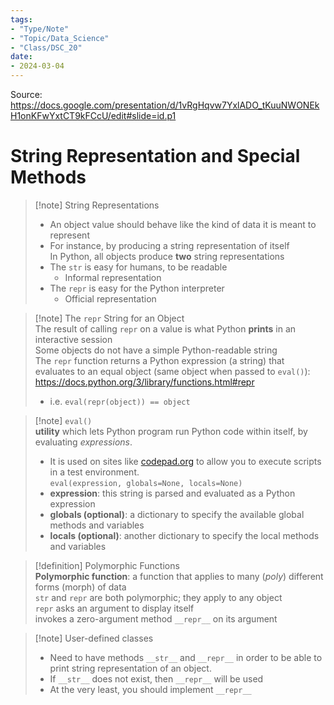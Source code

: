 ```yaml
---
tags:
- "Type/Note"
- "Topic/Data_Science"
- "Class/DSC_20"
date:
- 2024-03-04
---
```

Source: https://docs.google.com/presentation/d/1vRgHqvw7YxlADO_tKuuNWONEkH1onKFwYxtCT9kFCcU/edit#slide=id.p1  

# String Representation and Special Methods  

> [!note] String Representations  
> - An object value should behave like the kind of data it is meant to represent  
> - For instance, by producing a string representation of itself  
> In Python, all objects produce **two** string representations  
> - The `str` is easy for humans, to be readable  
>   - Informal representation  
> - The `repr` is easy for the Python interpreter  
>   - Official representation  

> [!note] The `repr` String for an Object  
> The result of calling `repr` on a value is what Python **prints** in an interactive session  
> Some objects do not have a simple Python-readable string  
> The `repr` function returns a Python expression (a string) that evaluates to an equal object (same object when passed to `eval()`): https://docs.python.org/3/library/functions.html#repr  
> - i.e. `eval(repr(object)) == object`  

> [!note] `eval()`  
> **utility** which lets Python program run Python code within itself, by evaluating *expressions*.  
> - It is used on sites like [codepad.org](https://codepad.org) to allow you to execute scripts in a test environment.  
> `eval(expression, globals=None, locals=None)`  
> - **expression**: this string is parsed and evaluated as a Python expression  
> - **globals (optional)**: a dictionary to specify the available global methods and variables  
> - **locals (optional)**: another dictionary to specify the local methods and variables  

> [!definition] Polymorphic Functions  
> **Polymorphic function**: a function that applies to many (*poly*) different forms (morph) of data  
> `str` and `repr` are both polymorphic; they apply to any object  
> `repr` asks an argument to display itself  
> invokes a zero-argument method `__repr__` on its argument  

> [!note] User-defined classes  
> - Need to have methods `__str__` and `__repr__` in order to be able to print string representation of an object.  
> - If `__str__` does not exist, then `__repr__` will be used  
> - At the very least, you should implement `__repr__`  
